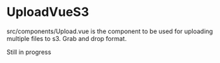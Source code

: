 # UploadVueS3

src/components/Upload.vue is the component to be used for uploading multiple files to s3.  Grab and drop format.

Still in progress
